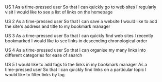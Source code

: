 US 1
As a time-pressed user
So that I can quickly go to web sites I regularly visit
I would like to see a list of links on the homepage

US 2
As a time-pressed user
So that I can save a website
I would like to add the site's address and title to my bookmark manager

US 3
As a time-pressed user
So that I can quickly find web sites I recently bookmarked
I would like to see links in descending chronological order



US 4
As a time-pressed user
So that I can organise my many links into different categories for ease of search

US 5
I would like to add tags to the links in my bookmark manager
As a time-pressed user
So that I can quickly find links on a particular topic
I would like to filter links by tag

